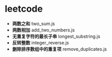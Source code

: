 # leetcode
* __两数之和__  two_sum.js
* __两数相加__  add_two_numbers.js
* __无重复字符的最长子串__  longest_substring.js
* __反转整数__  integer_reverse.js  
* __删除排序数组中的重复项__  remove_duplicates.js  
